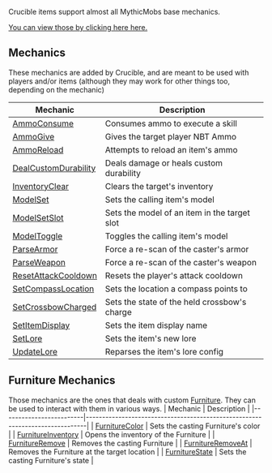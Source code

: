 Crucible items support almost all MythicMobs base mechanics.

[You can view those by clicking here here.](https://git.lumine.io/mythiccraft/MythicMobs/-/wikis/Skills/Mechanics/)

Mechanics
---------

These mechanics are added by Crucible, and are meant to be used with players and/or items (although they may work for other things too, depending on the mechanic)

| Mechanic                | Description                                                                  |
|-------------------------|------------------------------------------------------------------------------|
| [AmmoConsume]           | Consumes ammo to execute a skill                                             |
| [AmmoGive]              | Gives the target player NBT Ammo                                             |
| [AmmoReload]            | Attempts to reload an item's ammo                                            |
| [DealCustomDurability]  | Deals damage or heals custom durability                                      |
| [InventoryClear]        | Clears the target's inventory                                                |                                            
| [ModelSet]              | Sets the calling item's model                                                |
| [ModelSetSlot]          | Sets the model of an item in the target slot                                 |
| [ModelToggle]           | Toggles the calling item's model                                             |
| [ParseArmor]            | Force a re-scan of the caster's armor                                        |
| [ParseWeapon]           | Force a re-scan of the caster's weapon                                       |
| [ResetAttackCooldown]   | Resets the player's attack cooldown                                          |
| [SetCompassLocation]    |Sets the location a compass points to                                         |
| [SetCrossbowCharged]    |Sets the state of the held crossbow's charge                                  |
| [SetItemDisplay]        | Sets the item display name                                                   |
| [SetLore]               | Sets the item's new lore                                                     |
| [UpdateLore]            | Reparses the item's lore config                                              |


Furniture Mechanics
-------------------

Those mechanics are the ones that deals with custom [Furniture](Furniture). They can be used to interact with them in various ways.
| Mechanic                | Description                                                                  |
|-------------------------|------------------------------------------------------------------------------|
| [FurnitureColor]        | Sets the casting Furniture's color                                           |
| [FurnitureInventory]    | Opens the inventory of the Furniture                                         |
| [FurnitureRemove]       | Removes the casting Furniture                                                |
| [FurnitureRemoveAt]     | Removes the Furniture at the target location                                 |
| [FurnitureState]        | Sets the casting Furniture's state                                           |

  [AmmoConsume]: Skills/Mechanics/AmmoConsume
  [AmmoGive]: Skills/Mechanics/AmmoGive      
  [AmmoReload]: Skills/Mechanics/AmmoReload  
  [DealCustomDurability]: /Skills/Mechanics/DealCustomDurability
  [FurnitureColor]: /Skills/Mechanics/furniturecolor
  [FurnitureInventory]: /Skills/Mechanics/furnitureinventory
  [FurnitureRemove]: Skills/Mechanics/furnitureremove    
  [FurnitureRemoveAt]: Skills/Mechanics/furnitureremoveat
  [FurnitureState]: /Skills/Mechanics/furniturestate     
  [InventoryClear]: /Skills/Mechanics/InventoryClear                                              
  [ModelSet]: Skills/Mechanics/ModelSet                  
  [ModelSetSlot]: Skills/Mechanics/ModelSetSlot          
  [ModelToggle]: Skills/Mechanics/ModelToggle            
  [ParseArmor]: Skills/Mechanics/ParseArmor              
  [ParseWeapon]: Skills/Mechanics/ParseWeapon            
  [ResetAttackCooldown]: Skills/Mechanics/ResetAttackCooldown
  [SetCompassLocation]: Skills/Mechanics/SetCompassLocation
  [SetCrossbowCharged]: Skills/Mechanics/SetCrossbowCharged
  [SetItemDisplay]: /Skills/Mechanics/SetItemDisplay 
  [SetLore]: /Skills/Mechanics/SetLore               
  [UpdateLore]: /Skills/Mechanics/UpdateLore